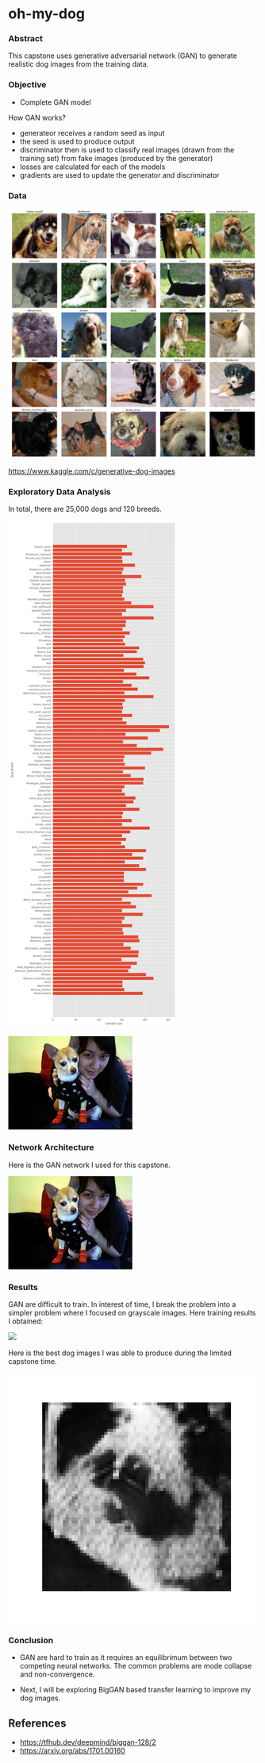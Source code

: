 # oh-my-dog

### Abstract

This capstone uses generative adversarial network (GAN) to generate realistic dog images from the training data. 

### Objective

* Complete GAN model

How GAN works?

* generateor receives a random seed as input
* the seed is used to produce output
* discriminator then is used to classify real images (drawn from the training set) from fake images (produced by the generator)
* losses are calculated for each of the models
* gradients are used to update the generator and discriminator

### Data

![](./figures/dogs.png) 

https://www.kaggle.com/c/generative-dog-images



### Exploratory Data Analysis

In total, there are 25,000 dogs and 120 breeds.

![](./figures/dog_breed_distribution.png)  

![](./figures/n02085620_7.jpg)

### Network Architecture

Here is the GAN network I used for this capstone. 

![](./figures/n02085620_7.jpg)

### Results

GAN are difficult to train. In interest of time, I break the problem into a simpler problem where I focused on grayscale images. Here training results I obtained: 

![](./figures/dcgan-9.gif)

Here is the best dog images I was able to produce during the limited capstone time. 

![](./figures/image_at_epoch_1140.png)


### Conclusion

* GAN are hard to train as it requires an equilibrimum between two competing neural networks. The common problems are mode collapse and non-convergence. 

* Next, I will be exploring BigGAN based transfer learning to improve my dog images.

## References

* https://tfhub.dev/deepmind/biggan-128/2
* https://arxiv.org/abs/1701.00160


